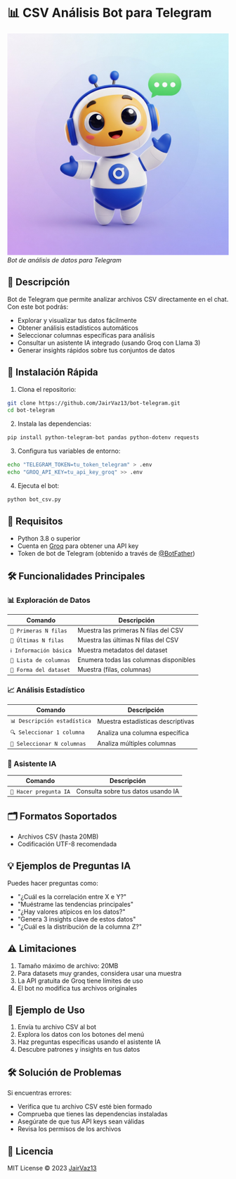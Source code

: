 # 📊 CSV Análisis Bot para Telegram

![Bot Demo](img/bot.jpg)
*Bot de análisis de datos para Telegram*

## 🌟 Descripción
Bot de Telegram que permite analizar archivos CSV directamente en el chat. Con este bot podrás:

- Explorar y visualizar tus datos fácilmente
- Obtener análisis estadísticos automáticos
- Seleccionar columnas específicas para análisis
- Consultar un asistente IA integrado (usando Groq con Llama 3)
- Generar insights rápidos sobre tus conjuntos de datos

## 🚀 Instalación Rápida

1. Clona el repositorio:
```bash
git clone https://github.com/JairVaz13/bot-telegram.git
cd bot-telegram
```

2. Instala las dependencias:
```bash
pip install python-telegram-bot pandas python-dotenv requests
```

3. Configura tus variables de entorno:
```bash
echo "TELEGRAM_TOKEN=tu_token_telegram" > .env
echo "GROQ_API_KEY=tu_api_key_groq" >> .env
```

4. Ejecuta el bot:
```bash
python bot_csv.py
```

## 🔧 Requisitos
- Python 3.8 o superior
- Cuenta en [Groq](https://console.groq.com/) para obtener una API key
- Token de bot de Telegram (obtenido a través de [@BotFather](https://t.me/BotFather))

## 🛠️ Funcionalidades Principales

### 📊 Exploración de Datos
| Comando | Descripción |
|---------|-------------|
| `📄 Primeras N filas` | Muestra las primeras N filas del CSV |
| `📄 Últimas N filas` | Muestra las últimas N filas del CSV |
| `ℹ️ Información básica` | Muestra metadatos del dataset |
| `🧾 Lista de columnas` | Enumera todas las columnas disponibles |
| `📐 Forma del dataset` | Muestra (filas, columnas) |

### 📈 Análisis Estadístico
| Comando | Descripción |
|---------|-------------|
| `📊 Descripción estadística` | Muestra estadísticas descriptivas |
| `🔍 Seleccionar 1 columna` | Analiza una columna específica |
| `🧮 Seleccionar N columnas` | Analiza múltiples columnas |

### 🤖 Asistente IA
| Comando | Descripción |
|---------|-------------|
| `🤖 Hacer pregunta IA` | Consulta sobre tus datos usando IA |

## 🗂️ Formatos Soportados
- Archivos CSV (hasta 20MB)
- Codificación UTF-8 recomendada

## 💡 Ejemplos de Preguntas IA
Puedes hacer preguntas como:
- "¿Cuál es la correlación entre X e Y?"
- "Muéstrame las tendencias principales"
- "¿Hay valores atípicos en los datos?"
- "Genera 3 insights clave de estos datos"
- "¿Cuál es la distribución de la columna Z?"

## ⚠️ Limitaciones
1. Tamaño máximo de archivo: 20MB
2. Para datasets muy grandes, considera usar una muestra
3. La API gratuita de Groq tiene límites de uso
4. El bot no modifica tus archivos originales

## 📌 Ejemplo de Uso
1. Envía tu archivo CSV al bot
2. Explora los datos con los botones del menú
3. Haz preguntas específicas usando el asistente IA
4. Descubre patrones y insights en tus datos

## 🛠️ Solución de Problemas
Si encuentras errores:
- Verifica que tu archivo CSV esté bien formado
- Comprueba que tienes las dependencias instaladas
- Asegúrate de que tus API keys sean válidas
- Revisa los permisos de los archivos

## 📜 Licencia
MIT License © 2023 [JairVaz13](https://github.com/JairVaz13)